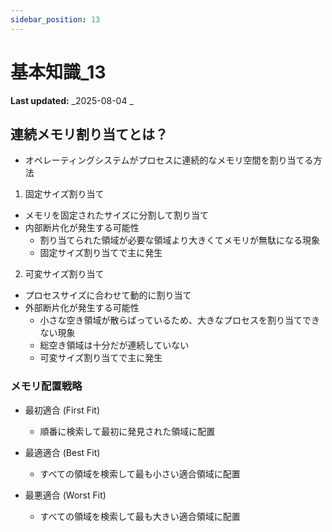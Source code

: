 ```yaml
---
sidebar_position: 13
---
```


# 基本知識_13

**Last updated:** _2025-08-04 _

## 連続メモリ割り当てとは？

- オペレーティングシステムがプロセスに連続的なメモリ空間を割り当てる方法

1. 固定サイズ割り当て

- メモリを固定されたサイズに分割して割り当て
- 内部断片化が発生する可能性
  - 割り当てられた領域が必要な領域より大きくてメモリが無駄になる現象
  - 固定サイズ割り当てで主に発生

2. 可変サイズ割り当て

- プロセスサイズに合わせて動的に割り当て
- 外部断片化が発生する可能性
  - 小さな空き領域が散らばっているため、大きなプロセスを割り当てできない現象
  - 総空き領域は十分だが連続していない
  - 可変サイズ割り当てで主に発生

### メモリ配置戦略

- 最初適合 (First Fit)

  - 順番に検索して最初に発見された領域に配置

- 最適適合 (Best Fit)

  - すべての領域を検索して最も小さい適合領域に配置

- 最悪適合 (Worst Fit)

  - すべての領域を検索して最も大きい適合領域に配置
